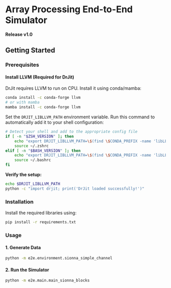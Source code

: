 # Array Processing End-to-End Simulator

**Release v1.0**

## Getting Started

### Prerequisites

#### Install LLVM (Required for DrJit)

DrJit requires LLVM to run on CPU. Install it using conda/mamba:

```bash
conda install -c conda-forge llvm
# or with mamba
mamba install -c conda-forge llvm
```

Set the `DRJIT_LIBLLVM_PATH` environment variable. Run this command to automatically add it to your shell configuration:

```bash
# Detect your shell and add to the appropriate config file
if [ -n "$ZSH_VERSION" ]; then
    echo "export DRJIT_LIBLLVM_PATH=\$(find \$CONDA_PREFIX -name 'libLLVM*.dylib' -o -name 'libLLVM*.so' 2>/dev/null | head -1)" >> ~/.zshrc
    source ~/.zshrc
elif [ -n "$BASH_VERSION" ]; then
    echo "export DRJIT_LIBLLVM_PATH=\$(find \$CONDA_PREFIX -name 'libLLVM*.dylib' -o -name 'libLLVM*.so' 2>/dev/null | head -1)" >> ~/.bashrc
    source ~/.bashrc
fi
```

**Verify the setup:**

```bash
echo $DRJIT_LIBLLVM_PATH
python -c "import drjit; print('DrJit loaded successfully!')"
```

### Installation

Install the required libraries using:

```bash
pip install -r requirements.txt
```

### Usage

#### 1. Generate Data

```bash
python -m e2e.environment.sionna_simple_channel
```

#### 2. Run the Simulator

```bash
python -m e2e.main.main_sionna_blocks
```